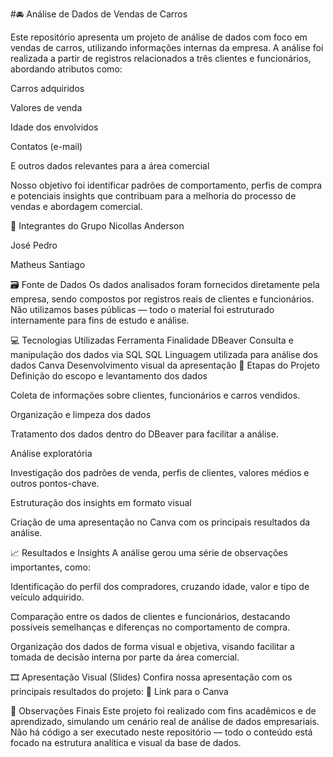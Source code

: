 #🚘 Análise de Dados de Vendas de Carros

Este repositório apresenta um projeto de análise de dados com foco em vendas de carros, utilizando informações internas da empresa. A análise foi realizada a partir de registros relacionados a três clientes e funcionários, abordando atributos como:

Carros adquiridos

Valores de venda

Idade dos envolvidos

Contatos (e-mail)

E outros dados relevantes para a área comercial

Nosso objetivo foi identificar padrões de comportamento, perfis de compra e potenciais insights que contribuam para a melhoria do processo de vendas e abordagem comercial.

👥 Integrantes do Grupo
Nicollas Anderson

José Pedro

Matheus Santiago

🗃️ Fonte de Dados
Os dados analisados foram fornecidos diretamente pela empresa, sendo compostos por registros reais de clientes e funcionários. Não utilizamos bases públicas — todo o material foi estruturado internamente para fins de estudo e análise.

💻 Tecnologias Utilizadas
Ferramenta	Finalidade
DBeaver	Consulta e manipulação dos dados via SQL
SQL	Linguagem utilizada para análise dos dados
Canva	Desenvolvimento visual da apresentação
📌 Etapas do Projeto
Definição do escopo e levantamento dos dados

Coleta de informações sobre clientes, funcionários e carros vendidos.

Organização e limpeza dos dados

Tratamento dos dados dentro do DBeaver para facilitar a análise.

Análise exploratória

Investigação dos padrões de venda, perfis de clientes, valores médios e outros pontos-chave.

Estruturação dos insights em formato visual

Criação de uma apresentação no Canva com os principais resultados da análise.

📈 Resultados e Insights
A análise gerou uma série de observações importantes, como:

Identificação do perfil dos compradores, cruzando idade, valor e tipo de veículo adquirido.

Comparação entre os dados de clientes e funcionários, destacando possíveis semelhanças e diferenças no comportamento de compra.

Organização dos dados de forma visual e objetiva, visando facilitar a tomada de decisão interna por parte da área comercial.

🎞️ Apresentação Visual (Slides)
Confira nossa apresentação com os principais resultados do projeto:
🔗 Link para o Canva

📝 Observações Finais
Este projeto foi realizado com fins acadêmicos e de aprendizado, simulando um cenário real de análise de dados empresariais. Não há código a ser executado neste repositório — todo o conteúdo está focado na estrutura analítica e visual da base de dados.
